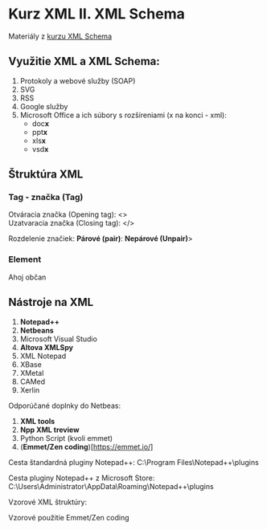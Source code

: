 # Kurz XML II. XML Schema
Materiály z [kurzu XML Schema](https://www.it-academy.sk/kurz/xml-ii-xml-scheme/)

## Využitie XML a XML Schema:
1. Protokoly a webové služby (SOAP)
2. SVG
3. RSS
4. Google služby
5. Microsoft Office a ich súbory s rozšíreniami (x na konci - xml):
   - doc**x**
   - ppt**x**
   - xls**x**
   - vsd**x**

## Štruktúra XML
### Tag - značka (Tag)
Otváracia značka (Opening tag): <>	
Uzatvaracia značka (Closing tag): </>

Rozdelenie značiek:
**Párové (pair)**: <dokument> </dokument>
**Nepárové (Unpair)**> <dokument />

### Element
<sprava>Ahoj občan </sprava>

## Nástroje na XML
1. **Notepad++**
2. **Netbeans**
3. Microsoft Visual Studio
4. **Altova XMLSpy**
5. XML Notepad
6. XBase
7. XMetal
8. CAMed
9. Xerlin

Odporúčané doplnky do Netbeas:
1. **XML tools**
2. **Npp XML treview**
3. Python Script 	(kvoli emmet)
4. (**Emmet/Zen coding**)[https://emmet.io/]
 
Cesta štandardná pluginy Notepad++:
C:\Program Files\Notepad++\plugins
 
Cesta pluginy Notepad++ z Microsoft Store:
C:\Users\Administrator\AppData\Roaming\Notepad++\plugins

Vzorové XML štruktúry:
<sprava></sprava>
<karol></karol>
<laco></laco>
<dokument></dokument>
<pravidlo></pravidlo>

Vzorové použitie Emmet/Zen coding
<!-- Multiplikácia elementu sprava (Multiply element)  -->
<!-- sprava*5 -->
<sprava></sprava>
<sprava></sprava>
<sprava></sprava>
<sprava></sprava>
<sprava></sprava>


